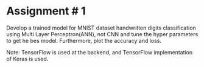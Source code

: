 # Assignment # 1 
Develop a trained model for MNIST dataset handwritten digits classification using Multi Layer Perceptron(ANN), not CNN and tune the hyper parameters to get he bes model. Furthermore, plot the accuracy and loss.

Note: TensorFlow is used at the backend, and TensorFlow implementation of Keras is used.

